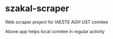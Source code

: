 # szakal-scraper
Web scraper project for IAESTE AGH UST comitee

Above app helps local comitee in regular activity
